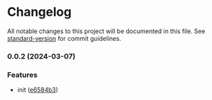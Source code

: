 # Changelog

All notable changes to this project will be documented in this file. See [standard-version](https://github.com/conventional-changelog/standard-version) for commit guidelines.

### 0.0.2 (2024-03-07)


### Features

* init ([e6584b3](https://github.com/XinXiaoIsMe/yike-design-dev/commit/e6584b3e9741c8f2b297dbb17332f61ef9b21620))
